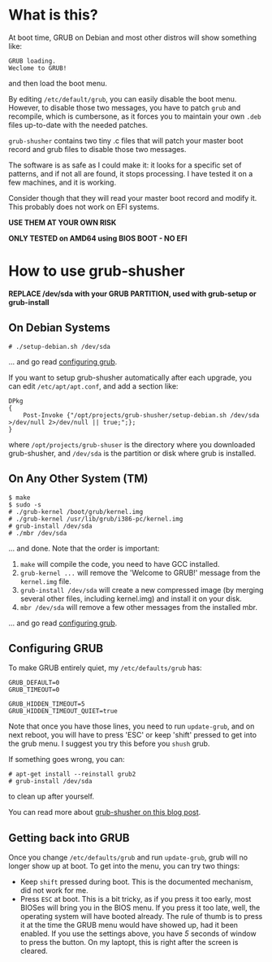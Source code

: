 What is this?
=============

At boot time, GRUB on Debian and most other distros will show something like:

    GRUB loading.
    Weclome to GRUB!

and then load the boot menu.

By editing `/etc/default/grub`, you can easily disable the boot menu. However,
to disable those two messages, you have to patch `grub` and recompile, which is
cumbersone, as it forces you to maintain your own `.deb` files up-to-date with
the needed patches.

`grub-shusher` contains two tiny .c files that will patch your master boot record
and grub files to disable those two messages.   

The software is as safe as I could make it: it looks for a specific set of patterns,
and if not all are found, it stops processing. I have tested it on a few machines,
and it is working.

Consider though that they will read your master boot record and modify it. This
probably does not work on EFI systems.


**USE THEM AT YOUR OWN RISK**

**ONLY TESTED on AMD64 using BIOS BOOT - NO EFI**


How to use grub-shusher
=======================

**REPLACE /dev/sda with your GRUB PARTITION, used with grub-setup or grub-install**


On Debian Systems
-----------------

    # ./setup-debian.sh /dev/sda

... and go read [configuring grub](#configuring-grub).

If you want to setup grub-shusher automatically after each upgrade, you
can edit `/etc/apt/apt.conf`, and add a section like:

    DPkg
    {
        Post-Invoke {"/opt/projects/grub-shusher/setup-debian.sh /dev/sda >/dev/null 2>/dev/null || true;";};
    }

where `/opt/projects/grub-shuser` is the directory where you downloaded grub-shusher, and `/dev/sda` is
the partition or disk where grub is installed.


On Any Other System (TM)
------------------------

    $ make
    $ sudo -s
    # ./grub-kernel /boot/grub/kernel.img
    # ./grub-kernel /usr/lib/grub/i386-pc/kernel.img
    # grub-install /dev/sda
    # ./mbr /dev/sda


... and done. Note that the order is important:

  1. `make` will compile the code, you need to have GCC installed.
  2. `grub-kernel ...` will remove the 'Welcome to GRUB!' message from the `kernel.img` file.
  3. `grub-install /dev/sda` will create a new compressed image
     (by merging several other files, including kernel.img) and install it on your disk.
  4. `mbr /dev/sda` will remove a few other messages from the installed mbr.

... and go read [configuring grub](#configuring-grub).


Configuring GRUB
----------------

To make GRUB entirely quiet, my `/etc/defaults/grub` has:

    GRUB_DEFAULT=0
    GRUB_TIMEOUT=0
     
    GRUB_HIDDEN_TIMEOUT=5
    GRUB_HIDDEN_TIMEOUT_QUIET=true

Note that once you have those lines, you need to run `update-grub`, and on next reboot,
you will have to press 'ESC' or keep 'shift' pressed to get into the grub menu. I suggest
you try this before you `shush` grub.

If something goes wrong, you can:

    # apt-get install --reinstall grub2
    # grub-install /dev/sda

to clean up after yourself.

You can read more about [grub-shusher on this blog post](http://rabexc.org/posts/grub-shush).

Getting back into GRUB
----------------------

Once you change `/etc/defaults/grub` and run `update-grub`, grub will no longer show up at
boot. To get into the menu, you can try two things:

   * Keep `shift` pressed during boot. This is the documented mechanism, did not work for me.
   * Press `ESC` at boot. This is a bit tricky, as if you press it too early, most BIOSes
     will bring you in the BIOS menu. If you press it too late, well, the operating system
     will have booted already. The rule of thumb is to press it at the time the GRUB menu
     would have showed up, had it been enabled. If you use the settings above, you have *5*
     seconds of window to press the button. On my laptopt, this is right after the screen
     is cleared.
